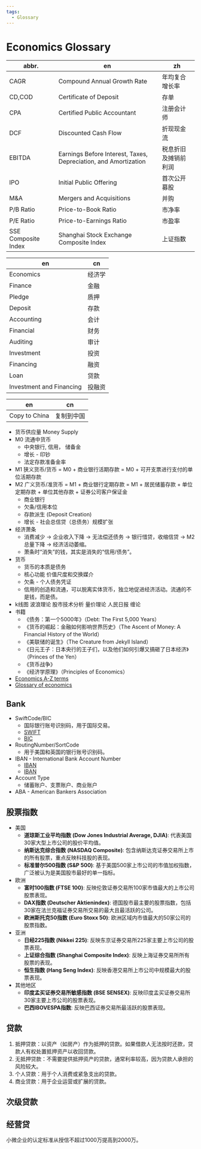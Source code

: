 ```yaml
---
tags:
  - Glossary
---
```


# Economics Glossary

| abbr.               | en                                                              | zh                   |
| ------------------- | --------------------------------------------------------------- | -------------------- |
| CAGR                | Compound Annual Growth Rate                                     | 年均复合增长率       |
| CD,COD              | Certificate of Deposit                                          | 存单                 |
| CPA                 | Certified Public Accountant                                     | 注册会计师           |
| DCF                 | Discounted Cash Flow                                            | 折现现金流           |
| EBITDA              | Earnings Before Interest, Taxes, Depreciation, and Amortization | 税息折旧及摊销前利润 |
| IPO                 | Initial Public Offering                                         | 首次公开募股         |
| M&A                 | Mergers and Acquisitions                                        | 并购                 |
| P/B Ratio           | Price-to-Book Ratio                                             | 市净率               |
| P/E Ratio           | Price-to-Earnings Ratio                                         | 市盈率               |
| SSE Composite Index | Shanghai Stock Exchange Composite Index                         | 上证指数             |

| en                       | cn     |
| ------------------------ | ------ |
| Economics                | 经济学 |
| Finance                  | 金融   |
| Pledge                   | 质押   |
| Deposit                  | 存款   |
| Accounting               | 会计   |
| Financial                | 财务   |
| Auditing                 | 审计   |
| Investment               | 投资   |
| Financing                | 融资   |
| Loan                     | 贷款   |
| Investment and Financing | 投融资 |

| en            | cn         |
| ------------- | ---------- |
| Copy to China | 复制到中国 |

- 货币供应量 Money Supply
- M0 流通中货币
  - 中央银行, 信用， 储备金
  - 增长 - 印钞
  - 法定存款准备金率
- M1 狭义货币/货币 = M0 + 商业银行活期存款 = M0 + 可开支票进行支付的单位活期存款
- M2 广义货币/准货币 = M1 + 商业银行定期存款 = M1 + 居民储蓄存款 + 单位定期存款 + 单位其他存款 + 证券公司客户保证金
  - 商业银行
  - 欠条/信用本位
  - 存款派生 (Deposit Creation)
  - 增长 - 社会总信贷（总债务）规模扩张
- 经济萧条
  - 消费减少 -> 企业收入下降 -> 无法偿还债务 -> 银行惜贷，收缩信贷 -> M2总量下降 -> 经济活动萎缩。
  - 萧条时“消失”的钱，其实是消失的“信用/债务”。
- 货币
  - 货币的本质是债务
  - 核心功能 价值尺度和交换媒介
  - 欠条 - 个人债务凭证
  - 信用的创造和流通，可以脱离实体货币，独立地促进经济活动。流通的不是钱，而是债。
- k线图 波浪理论 股市技术分析 量价理论 人民日报 缠论
- 书籍
  - 《债务：第一个5000年》（Debt: The First 5,000 Years）
  - 《货币的崛起：金融如何影响世界历史》（The Ascent of Money: A Financial History of the World）
  - 《美联储的诞生》（The Creature from Jekyll Island）
  - 《日元王子：日本央行的王子们，以及他们如何引爆又搞砸了日本经济》（Princes of the Yen）
  - 《货币战争》
  - 《经济学原理》（Principles of Economics）
- [Economics A-Z terms](https://www.economist.com/economics-a-to-z)
- [Glossary of economics](https://en.wikipedia.org/wiki/Glossary_of_economics)

## Bank

- SwiftCode/BIC
  - 国际银行账号识别码，用于国际交易。
  - [SWIFT](https://www.swift.com/)
  - [BIC](https://en.wikipedia.org/wiki/ISO_9362)
- RoutingNumber/SortCode
  - 用于美国和英国的银行账号识别码。
- IBAN - International Bank Account Number
  - [IBAN](https://en.wikipedia.org/wiki/International_Bank_Account_Number)
  - [IBAN](https://www.iban.com/)
- Account Type
  - 储蓄账户、支票账户、商业账户
- ABA - American Bankers Association

## 股票指数

- 美国
  - **道琼斯工业平均指数 (Dow Jones Industrial Average, DJIA)**: 代表美国30家大型上市公司的股价平均值。
  - **纳斯达克综合指数 (NASDAQ Composite)**: 包含纳斯达克证券交易所上市的所有股票，重点反映科技股的表现。
  - **标准普尔500指数 (S&P 500)**: 基于美国500家上市公司的市值加权指数，广泛被认为是美国股市最好的单一指标。
- 欧洲
  - **富时100指数 (FTSE 100)**: 反映伦敦证券交易所100家市值最大的上市公司股票表现。
  - **DAX指数 (Deutscher Aktienindex)**: 德国股市最主要的股票指数，包括30家在法兰克福证券交易所交易的最大且最活跃的公司。
  - **欧洲斯托克50指数 (Euro Stoxx 50)**: 欧洲区域内市值最大的50家公司的股票指数。
- 亚洲
  - **日经225指数 (Nikkei 225)**: 反映东京证券交易所225家主要上市公司的股票表现。
  - **上证综合指数 (Shanghai Composite Index)**: 反映上海证券交易所所有股票的表现。
  - **恒生指数 (Hang Seng Index)**: 反映香港交易所上市公司中规模最大的股票表现。
- 其他地区
  - **印度孟买证券交易所敏感指数 (BSE SENSEX)**: 反映印度孟买证券交易所30家主要上市公司的股票表现。
  - **巴西IBOVESPA指数**: 反映巴西证券交易所最活跃的股票表现。

## 贷款

1. 抵押贷款：以资产（如房产）作为抵押的贷款。如果借款人无法按时还款，贷款人有权处置抵押资产以收回贷款。
1. 无抵押贷款：不需要提供抵押资产的贷款，通常利率较高，因为贷款人承担的风险较大。
1. 个人贷款：用于个人消费或紧急支出的贷款。
1. 商业贷款：用于企业运营或扩展的贷款。

## 次级贷款

## 经营贷

小微企业的认定标准从授信不超过1000万提高到2000万。
